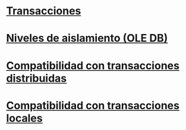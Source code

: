 # [Transacciones](transactions.md)

# [Niveles de aislamiento (OLE DB)](isolation-levels-ole-db.md)
# [Compatibilidad con transacciones distribuidas](supporting-distributed-transactions.md)
# [Compatibilidad con transacciones locales](supporting-local-transactions.md)
